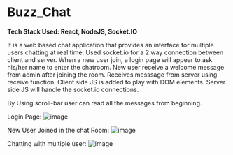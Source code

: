 # Buzz_Chat

**Tech Stack Used: React, NodeJS, Socket.IO**

It is a web based chat application that provides an interface for multiple users chatting at real time. Used socket.io for a 2 way connection between client and server. When a new user join, a login page will appear to ask his/her name to enter the chatroom. New user receive a welcome message from admin after joining the room. Receives messsage from server using receive function. Client side JS is added to play with DOM elements. Server side JS will handle the socket.io connections.

By Using scroll-bar user can read all the messages from beginning.

Login Page:
![image](https://github.com/subhasis07/Buzz_Chat/assets/37765567/203f0a8c-46f1-4cbc-88f9-800954b81076)

New User Joined in the chat Room:
![image](https://github.com/subhasis07/Buzz_Chat/assets/37765567/9c6c26db-e511-454f-9396-6c5890a8bb72)

Chatting with multiple user:
![image](https://github.com/subhasis07/Buzz_Chat/assets/37765567/4b274042-f987-4e6b-8fae-bea1449c100e)
